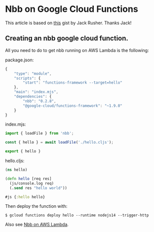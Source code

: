 # Nbb on Google Cloud Functions

This article is based on [this](https://gist.github.com/jackrusher/1cc61e0ca0e929b9ec21bf4407af6d75) gist by Jack Rusher. Thanks Jack!

## Creating an nbb google cloud function.

All you need to do to get nbb running on AWS Lambda is the following:

package.json:
``` javascript
{
    "type": "module",
    "scripts": {
        "start": "functions-framework --target=hello"
    },
    "main": "index.mjs",
    "dependencies": {
        "nbb": "0.2.8",
        "@google-cloud/functions-framework": "~1.9.0"
    }
}
```

index.mjs:
``` javascript
import { loadFile } from 'nbb';

const { hello } = await loadFile('./hello.cljs');

export { hello }
```

hello.cljs:
``` clojure
(ns hello)

(defn hello [req res]
  (js/console.log req)
  (.send res "hello world"))

#js {:hello hello}
```

Then deploy the function with:

```
$ gcloud functions deploy hello --runtime nodejs14 --trigger-http
```

Also see [Nbb on AWS Lambda](aws_lambda.md).
